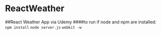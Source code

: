 # ReactWeather
##React Weather App via Udemy
####to run if node and npm are installed:
```npm install```
```node server.js```
```webkit -w```
